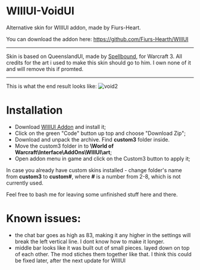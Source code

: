 # WIIIUI-VoidUI
Alternative skin for WIIIUI addon, made by Fiurs-Heart.
 
You can download the addon here: https://github.com/Fiurs-Hearth/WIIIUI
___
Skin is based on QueenslandUI, made by [Spellbound](https://www.hiveworkshop.com/members/spellbound.116571/), for Warcraft 3.
All credits for the art i used to make this skin should go to him. I own none of it and will remove this if promted.
___
This is what the end result looks like:
![void2](https://user-images.githubusercontent.com/59528934/153576842-7be67efe-f644-4c22-8bdf-7e0832173827.png)
 
# Installation
- Download [WIIIUI Addon](https://github.com/Fiurs-Hearth/WIIIUI) and install it;
- Click on the green "Code" button up top and choose "Download Zip";
- Download and unpack the archive. Find **custom3** folder inside.
- Move the custom3 folder in to **\World of Warcraft\Interface\AddOns\WIIIUI\art**;
- Open addon menu in game and click on the Custom3 button to apply it;
 
In case you already have custom skins installed - change folder's name from **custom3** to **custom#**, where **#** is a number from 2-8, which is not currently used.
 
Feel free to bash me for leaving some unfinished stuff here and there. 
 
# Known issues:
- the chat bar goes as high as 83, making it any higher in the settings will break the left vertical line. I dont know how to make it longer.
- middle bar looks like it was built out of small pieces. layed down on top of each other. The mod stiches them together like that. I think this could be fixed later, after the next update for WIIIUI
